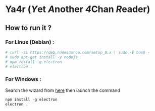 # Ya4r (*Y*et *A*nother *4*Chan *R*eader)

## How to run it ?

### For Linux (Debian) :

``` bash
# curl -sL https://deb.nodesource.com/setup_8.x | sudo -E bash -
# sudo apt-get install -y nodejs
# npm install -g electron 
# electron .
```

### For Windows :

Search the wizard from [here](https://nodejs.org/en/) then launch the command

``` powershell
npm install -g electron
electron .
```
